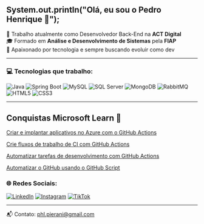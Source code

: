 ## System.out.println("Olá, eu sou o Pedro Henrique 👋");

💼 Trabalho atualmente como Desenvolvedor Back-End na **ACT Digital**  
🎓 Formado em **Análise e Desenvolvimento de Sistemas** pela **FIAP**  
🚀 Apaixonado por tecnologia e sempre buscando evoluir como dev

---

### 💻 Tecnologias que trabalho:

![Java](https://img.shields.io/badge/JAVA-007396?style=for-the-badge&logo=java&logoColor=white)
![Spring Boot](https://img.shields.io/badge/SPRING%20BOOT-6DB33F?style=for-the-badge&logo=spring-boot&logoColor=white)
![MySQL](https://img.shields.io/badge/MYSQL-4479A1?style=for-the-badge&logo=mysql&logoColor=white)
![SQL Server](https://img.shields.io/badge/SQL%20SERVER-CC2927?style=for-the-badge&logo=microsoft-sql-server&logoColor=white)
![MongoDB](https://img.shields.io/badge/MONGODB-47A248?style=for-the-badge&logo=mongodb&logoColor=white)
![RabbitMQ](https://img.shields.io/badge/RABBITMQ-FF6600?style=for-the-badge&logo=rabbitmq&logoColor=white)
![HTML5](https://img.shields.io/badge/HTML5-E34F26?style=for-the-badge&logo=html5&logoColor=white)
![CSS3](https://img.shields.io/badge/CSS3-1572B6?style=for-the-badge&logo=css3&logoColor=white)

---

## Conquistas Microsoft Learn 🏅

[Criar e implantar aplicativos no Azure com o GitHub Actions](https://learn.microsoft.com/api/achievements/share/pt-br/PedroLoureno-4442/3A2XGMZH?sharingId=91EB2BA5CB292BB6)

[Crie fluxos de trabalho de CI com GitHub Actions](https://learn.microsoft.com/api/achievements/share/pt-br/PedroLoureno-4442/3AZUJRCH?sharingId=91EB2BA5CB292BB6)

[Automatizar tarefas de desenvolvimento com GitHub Actions](https://learn.microsoft.com/api/achievements/share/pt-br/PedroLoureno-4442/E5GYLKGP?sharingId=91EB2BA5CB292BB6)

[Automatizar o GitHub usando o GitHub Script](https://learn.microsoft.com/api/achievements/share/pt-br/PedroLoureno-4442/3A2YXCEH?sharingId=91EB2BA5CB292BB6)


### 🌐 Redes Sociais:

[![LinkedIn](https://img.shields.io/badge/LinkedIn-0A66C2?style=for-the-badge&logo=linkedin&logoColor=white)](https://www.linkedin.com/in/pedro-henrique-louren%C3%A7o-pierani-a268b626a?utm_source=share&utm_campaign=share_via&utm_content=profile&utm_medium=ios_app)
[![Instagram](https://img.shields.io/badge/Instagram-E4405F?style=for-the-badge&logo=instagram&logoColor=white)](https://www.instagram.com/devpierani_?igsh=dzZyYms1MDd5dXQ3&utm_source=qr)
[![TikTok](https://img.shields.io/badge/TikTok-000000?style=for-the-badge&logo=tiktok&logoColor=white)](https://www.tiktok.com/@devpierani1)

---

📬 Contato: [phl.pierani@gmail.com](mailto:phl.pierani@gmail.com)


